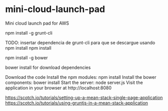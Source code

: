 # mini-cloud-launch-pad
Mini cloud launch pad for AWS


npm install -g grunt-cli

TODO: insertar dependencia de grunt-cli para que se descargue usando npm install
npm install

npm install -g bower

bower install for download dependencies


Download the code
Install the npm modules: npm install
Install the bower components: bower install
Start the server: node server.js
Visit the application in your browser at http://localhost:8080


https://scotch.io/tutorials/setting-up-a-mean-stack-single-page-application
https://scotch.io/tutorials/using-gruntjs-in-a-mean-stack-application

